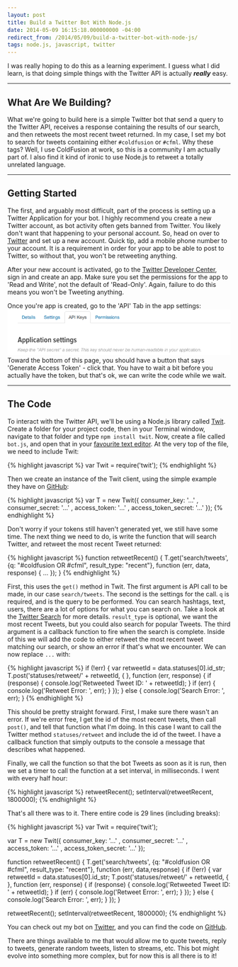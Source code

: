 ```yaml
---
layout: post
title: Build a Twitter Bot With Node.js
date: 2014-05-09 16:15:18.000000000 -04:00
redirect_from: /2014/05/09/build-a-twitter-bot-with-node-js/
tags: node.js, javascript, twitter
---
```

I was really hoping to do this as a learning experiment. I guess what I did learn, is that doing simple things with the Twitter API is actually ***really*** easy.
___

## What Are We Building?
What we're going to build here is a simple Twitter bot that send a query to the Twitter API, receives a response containing the results of our search, and then retweets the most recent tweet returned. In my case, I set my bot to search for tweets containing either `#coldfusion` or `#cfml`. Why these tags? Well, I use ColdFusion at work, so this is a community I am actually part of. I also find it kind of ironic to use Node.js to retweet a totally unrelated language.

___

## Getting Started
The first, and arguably most difficult, part of the process is setting up a Twitter Application for your bot. I highly recommend you create a new Twitter account, as bot activity often gets banned from Twitter. You likely don't want that happening to your personal account. So, head on over to [Twitter](https://twitter.com/) and set up a new account. Quick tip, add a mobile phone number to your account. It is a requirement in order for your app to be able to post to Twitter, so without that, you won't be retweeting anything.

After your new account is activated, go to the [Twitter Developer Center](https://dev.twitter.com/), sign in and create an app. Make sure you set the permissions for the app to 'Read and Write', not the default of 'Read-Only'. Again, failure to do this means you won't be Tweeting anything.

Once you're app is created, go to the 'API' Tab in the app settings:
![API Tab](/content/images/blog/2014/May/Screen-Shot-2014-05-09-at-11-11-01-AM.png)
Toward the bottom of this page, you should have a button that says 'Generate Access Token' - click that. You have to wait a bit before you actually have the token, but that's ok, we can write the code while we wait.

___

## The Code
To interact with the Twitter API, we'll be using a Node.js library called [Twit](https://github.com/ttezel/twit"target="_blank). Create a folder for your project code, then in your Terminal window, navigate to that folder and type `npm install twit`. Now, create a file called `bot.js`, and open that in your [favourite text editor](http://www.sublimetext.com"target="_blank). At the very top of the file, we need to include Twit:

{% highlight javascript %}
var Twit = require('twit');
{% endhighlight %}

Then we create an instance of the Twit client, using the simple example they have on [GitHub](https://github.com/ttezel/twit"target="_blank):

{% highlight javascript %}
var T = new Twit({
	consumer_key: '...'
	, consumer_secret: '...'
	, access_token: '...'
	, access_token_secret: '...'
});
{% endhighlight %}

Don't worry if your tokens still haven't generated yet, we still have some time. The next thing we need to do, is write the function that will search Twitter, and retweet the most recent Tweet returned:

{% highlight javascript %}
function retweetRecent() {
	T.get('search/tweets', {q: "#coldfusion OR #cfml", result_type: "recent"}, function (err, data, response) {
		...
	});
}
{% endhighlight %}


First, this uses the `get()` method in Twit. The first argument is API call to be made, in our case `search/tweets`. The second is the settings for the call. `q` is required, and is the query to be performed. You can search hashtags, text, users, there are a lot of options for what you can search on. Take a look at the [Twitter Search](https://twitter.com/search-home) for more details. `result_type` is optional, we want the most recent Tweets, but you could also search for popular Tweets. The third argument is a callback function to fire when the search is complete. Inside of this we will add the code to either retweet the most recent tweet matching our search, or show an error if that's what we encounter. We can now replace `...` with:

{% highlight javascript %}
if (!err) {
	var retweetId = data.statuses[0].id_str;
	T.post('statuses/retweet/' + retweetId, { }, function (err, response) {
		if (response) {
			console.log('Retweeted Tweet ID: ' + retweetId);
		}
		if (err) {
			console.log('Retweet Error: ', err);
		}
	});
} else {
	console.log('Search Error: ', err);
}
{% endhighlight %}

This should be pretty straight forward. First, I make sure there wasn't an error. If we're error free, I get the id of the most recent tweets, then call `post()`, and tell that function what I'm doing. In this case I want to call the Twitter method `statuses/retweet` and include the id of the tweet. I have a callback function that simply outputs to the console a message that describes what happened.

Finally, we call the function so that the bot Tweets as soon as it is run, then we set a timer to call the function at a set interval, in milliseconds. I went with every half hour:

{% highlight javascript %}
retweetRecent();
setInterval(retweetRecent, 1800000);
{% endhighlight %}

That's all there was to it. There entire code is 29 lines (including breaks):

{% highlight javascript %}
var Twit = require('twit');

var T = new Twit({
	consumer_key: '...'
	, consumer_secret: '...'
	, access_token: '...'
	, access_token_secret: '...'
});

function retweetRecent() {
	T.get('search/tweets', {q: "#coldfusion OR #cfml", result_type: "recent"}, function (err, data,response) {
		if (!err) {
			var retweetId = data.statuses[0].id_str;
			T.post('statuses/retweet/' + retweetId, { }, function (err, response) {
				if (response) {
					console.log('Retweeted Tweet ID: ' + retweetId);
				}
				if (err) {
					console.log('Retweet Error: ', err);
				}
			});
		} else {
			console.log('Search Error: ', err);
		}
	});
}

retweetRecent();
setInterval(retweetRecent, 1800000);
{% endhighlight %}

You can check out my bot on [Twitter](http://twitter.com/CFMLBot"target="_blank), and you can find the code on [GitHub](https://github.com/MarkRabey/node-twitter-bot"target="_blank).

There are things available to me that would allow me to quote tweets, reply to tweets, generate random tweets, listen to streams, etc. This bot might evolve into something more complex, but for now this is all there is to it!
